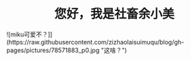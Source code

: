 <h1 align="center">您好，我是社畜余小美</h1>
![miku可爱不？]](https://raw.githubusercontent.com/zizhaolaisuimuqu/blog/gh-pages/pictures/78571883_p0.jpg "这啥？")